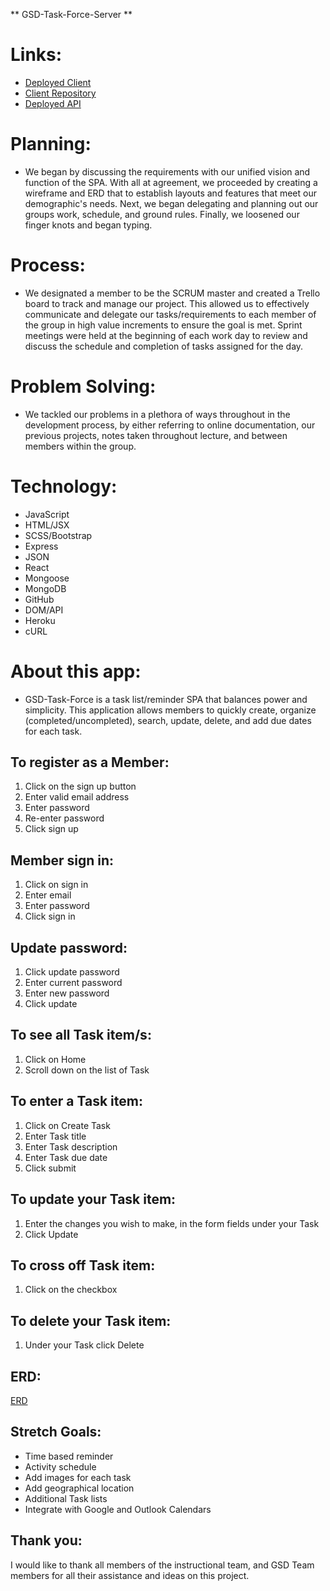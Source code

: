 ** GSD-Task-Force-Server **

# Links:

- [Deployed Client](https://gsd-task-force.github.io/GSD-Task-Force-client/)
- [Client Repository](https://github.com/GSD-Task-Force/GSD-Task-Force-client)
- [Deployed API](https://tranquil-lowlands-17148.herokuapp.com/)

# Planning:

- We began by discussing the requirements with our unified vision and function of the SPA. With all at agreement, we proceeded by creating a wireframe and ERD that to establish layouts and features that meet our demographic's needs. Next, we began delegating and planning out our groups work, schedule, and ground rules. Finally, we loosened our finger knots and began typing. 

# Process: 

- We designated a member to be the SCRUM master and created a Trello board to track and manage our project. This allowed us to effectively communicate and delegate our tasks/requirements to each member of the group in high value increments to ensure the goal is met. Sprint meetings were held at the beginning of each work day to review and discuss the schedule and completion of tasks assigned for the day.  

# Problem Solving:

- We tackled our problems in a plethora of ways throughout in the development process, by either referring to online documentation, our previous projects, notes taken throughout lecture, and between members within the group. 

# Technology:

- JavaScript
- HTML/JSX
- SCSS/Bootstrap
- Express
- JSON
- React
- Mongoose
- MongoDB
- GitHub
- DOM/API
- Heroku
- cURL

# About this app:

- GSD-Task-Force is a task list/reminder SPA that balances power and simplicity. This application allows members to quickly create, organize (completed/uncompleted), search, update, delete, and add due dates for each task.

## To register as a Member:
1. Click on the sign up button
2. Enter valid email address
3. Enter password
4. Re-enter password
5. Click sign up

## Member sign in:
1. Click on sign in
2. Enter email
3. Enter password
4. Click sign in

## Update password:
1. Click update password
2. Enter current password
3. Enter new password
4. Click update

## To see all Task item/s:
1. Click on Home
2. Scroll down on the list of Task

## To enter a Task item:
1. Click on Create Task
2. Enter Task title
3. Enter Task description
4. Enter Task due date
5. Click submit

## To update your Task item:
1. Enter the changes you wish to make, in the form fields under your Task
2. Click Update

## To cross off Task item:
1. Click on the checkbox

## To delete your Task item:
1. Under your Task click Delete

## ERD:
[ERD](https://imgur.com/a/lU6PvwV)

## Stretch Goals:

- Time based reminder
- Activity schedule
- Add images for each task
- Add geographical location
- Additional Task lists
- Integrate with Google and Outlook Calendars

## Thank you:

I would like to thank all members of the instructional team, and GSD Team members for all their assistance and ideas on this project.
